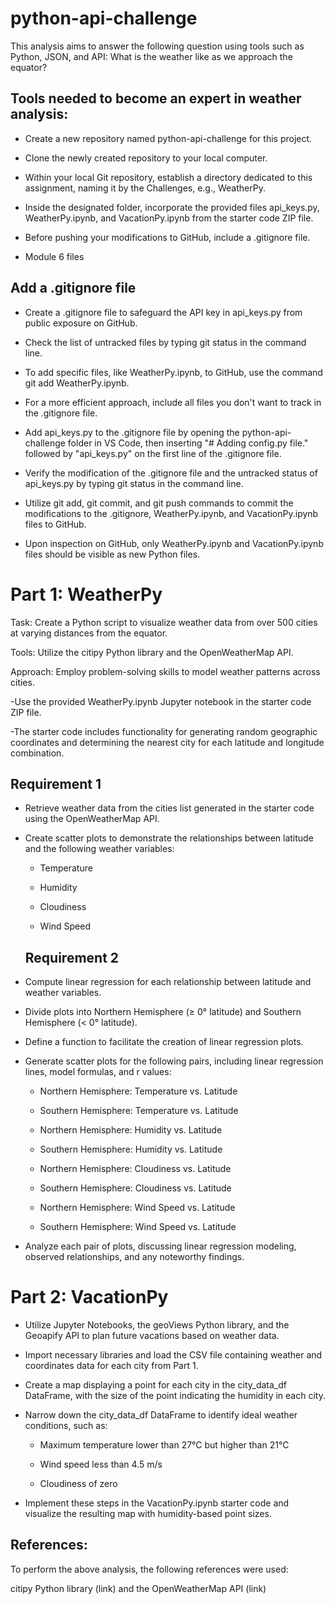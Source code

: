 # python-api-challenge

This analysis aims to answer the following question using tools such as Python, JSON, and API: What is the weather like as we approach the equator?

## Tools needed to become an expert in weather analysis:

* Create a new repository named python-api-challenge for this project.

* Clone the newly created repository to your local computer.

* Within your local Git repository, establish a directory dedicated to this assignment, naming it by the Challenges, e.g., WeatherPy.

* Inside the designated folder, incorporate the provided files api_keys.py, WeatherPy.ipynb, and  VacationPy.ipynb from the starter code ZIP file.

* Before pushing your modifications to GitHub, include a .gitignore file.

* Module 6 files

## Add a .gitignore file

* Create a .gitignore file to safeguard the API key in api_keys.py from public exposure on GitHub.

* Check the list of untracked files by typing git status in the command line.

* To add specific files, like WeatherPy.ipynb, to GitHub, use the command git add WeatherPy.ipynb.

* For a more efficient approach, include all files you don't want to track in the .gitignore file.

* Add api_keys.py to the .gitignore file by opening the python-api-challenge folder in VS Code, then inserting "# Adding config.py file." followed by "api_keys.py" on the first line of the .gitignore file.

* Verify the modification of the .gitignore file and the untracked status of api_keys.py by typing git status in the command line.

* Utilize git add, git commit, and git push commands to commit the modifications to the .gitignore, WeatherPy.ipynb, and VacationPy.ipynb files to GitHub.

* Upon inspection on GitHub, only WeatherPy.ipynb and VacationPy.ipynb files should be visible as new Python files.
    
# Part 1: WeatherPy

Task: Create a Python script to visualize weather data from over 500 cities at varying distances from the equator.
    
Tools: Utilize the citipy Python library and the OpenWeatherMap API.

Approach: Employ problem-solving skills to model weather patterns across cities.

   -Use the provided WeatherPy.ipynb Jupyter notebook in the starter code ZIP file.
    
   -The starter code includes functionality for generating random geographic coordinates and determining the nearest city for each latitude and longitude combination.
    
   ## Requirement 1
* Retrieve weather data from the cities list generated in the starter code using the OpenWeatherMap API.

* Create scatter plots to demonstrate the relationships between latitude and the following weather variables:
  - Temperature
       
  - Humidity
        
  - Cloudiness
        
  - Wind Speed
  ## Requirement 2      
* Compute linear regression for each relationship between latitude and weather variables.

* Divide plots into Northern Hemisphere (≥ 0° latitude) and Southern Hemisphere (< 0° latitude).

* Define a function to facilitate the creation of linear regression plots.

* Generate scatter plots for the following pairs, including linear regression lines, model formulas, and r values:

   - Northern Hemisphere: Temperature vs. Latitude
   
   - Southern Hemisphere: Temperature vs. Latitude
   
   - Northern Hemisphere: Humidity vs. Latitude
   
   - Southern Hemisphere: Humidity vs. Latitude
   
   - Northern Hemisphere: Cloudiness vs. Latitude
   
   - Southern Hemisphere: Cloudiness vs. Latitude
   
   - Northern Hemisphere: Wind Speed vs. Latitude
   
   - Southern Hemisphere: Wind Speed vs. Latitude
        
* Analyze each pair of plots, discussing linear regression modeling, observed relationships, and any noteworthy findings.
    
# Part 2: VacationPy

* Utilize Jupyter Notebooks, the geoViews Python library, and the Geoapify API to plan future vacations based on weather data.
   
* Import necessary libraries and load the CSV file containing weather and coordinates data for each city from Part 1.

* Create a map displaying a point for each city in the city_data_df DataFrame, with the size of the point indicating the humidity in each city.
    
* Narrow down the city_data_df DataFrame to identify ideal weather conditions, such as:
    * Maximum temperature lower than 27°C but higher than 21°C
         
    * Wind speed less than 4.5 m/s
         
    * Cloudiness of zero
    
* Implement these steps in the VacationPy.ipynb starter code and visualize the resulting map with humidity-based point sizes.

## References:
To perform the above analysis, the following references were used: 

 citipy Python library (link)  and the OpenWeatherMap API (link)
